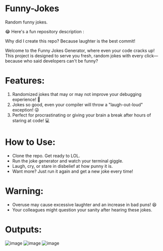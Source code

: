 # Funny-Jokes
Random funny jokes.

😂 Here's a fun repository description :

Why did I create this repo? Because laughter is the best commit!

Welcome to the Funny Jokes Generator, where even your code cracks up! 
This project is designed to serve you fresh, random jokes with every click—because who said developers can't be funny?

# Features:
1) Randomized jokes that may or may not improve your debugging experience! 🐞
2) Jokes so good, even your compiler will throw a "laugh-out-loud" exception! 😜
3) Perfect for procrastinating or giving your brain a break after hours of staring at code! 💻
# How to Use:
- Clone the repo. Get ready to LOL.
- Run the joke generator and watch your terminal giggle.
- Laugh, cry, or stare in disbelief at how punny it is.
- Want more? Just run it again and get a new joke every time!
# Warning:
- Overuse may cause excessive laughter and an increase in bad puns! 😆
- Your colleagues might question your sanity after hearing these jokes.

# Outputs:
![image](https://github.com/user-attachments/assets/03c381f3-d7cd-47d2-9597-b45ded2c9936)
![image](https://github.com/user-attachments/assets/eeff07a5-6f11-45c7-95c3-fb77051705f5)
![image](https://github.com/user-attachments/assets/1dd427fa-c33d-41bb-9275-a739a419fec1)
